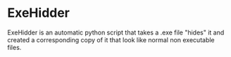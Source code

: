 # ExeHidder
ExeHidder is an automatic python script that takes a .exe file "hides" it and created a corresponding copy of it that look like normal non executable files.
